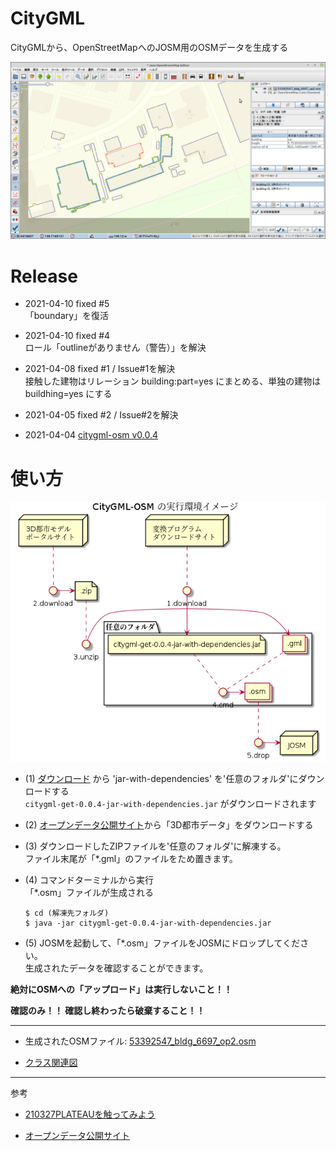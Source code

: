 # CityGML

CityGMLから、OpenStreetMapへのJOSM用のOSMデータを生成する

![Screenshot.png](doc/Screenshot.png)


# Release

- 2021-04-10 fixed #5<br/>「boundary」を復活
- 2021-04-10 fixed #4<br/>ロール「outlineがありません（警告）」を解決

- 2021-04-08 fixed #1 / Issue#1を解決<br/> 接触した建物はリレーション building:part=yes にまとめる、単独の建物は buildhing=yes にする

- 2021-04-05 fixed #2 / Issue#2を解決

- 2021-04-04 [citygml-osm v0.0.4](http://surveyor.mydns.jp/archiva/#artifact-details-download-content~haya4/haya4/citygml-get/0.0.4)

# 使い方

![startup.pu](doc/startup.png)

- (1) [ダウンロード](http://surveyor.mydns.jp/archiva/#artifact-details-download-content~haya4/haya4/citygml-get/0.0.4) から 'jar-with-dependencies' を'任意のフォルダ'にダウンロードする<br/> `citygml-get-0.0.4-jar-with-dependencies.jar` がダウンロードされます

- (2) [オープンデータ公開サイト](https://www.geospatial.jp/ckan/dataset/plateau)から「3D都市データ」をダウンロードする

- (3) ダウンロードしたZIPファイルを'任意のフォルダ'に解凍する。<br/>ファイル末尾が「*.gml」のファイルをため置きます。

- (4) コマンドターミナルから実行<br/>「*.osm」ファイルが生成される

  ```
  $ cd (解凍先フォルダ)
  $ java -jar citygml-get-0.0.4-jar-with-dependencies.jar
  ```

- (5) JOSMを起動して、「*.osm」ファイルをJOSMにドロップしてください。<br/>生成されたデータを確認することができます。

**絶対にOSMへの「アップロード」は実行しないこと！！**

**確認のみ！！  確認し終わったら破棄すること！！**

------

- 生成されたOSMファイル: [53392547_bldg_6697_op2.osm](53392547_bldg_6697_op2.osm)

- [クラス関連図](doc/class.png)

----------------

参考

- [210327PLATEAUを触ってみよう](https://hackmd.io/@geopythonjp/HkZOmNpqL/%2FhfZTkl5FQGy8YHrgzc7ohQ)

- [オープンデータ公開サイト](https://www.geospatial.jp/ckan/dataset/plateau)

 
